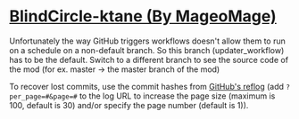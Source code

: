 # [BlindCircle-ktane (By MageoMage)](https://github.com/MageoMage/BlindCircle-ktane)

Unfortunately the way GitHub triggers workflows doesn't allow them to run on a schedule on a non-default branch. So this branch (updater_workflow) has to be the default. Switch to a different branch to see the source code of the mod (for ex. master -> the master branch of the mod)

To recover lost commits, use the commit hashes from [GitHub's reflog](https://api.github.com/repos/KtaneModules/BlindCircle-ktane-MageoMage/events) (add `?per_page=#&page=#` to the log URL to increase the page size (maximum is 100, default is 30) and/or specify the page number (default is 1)).
